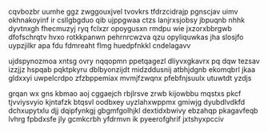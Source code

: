 cqvbozbr uumhe ggz zwggouxjvel tvovkrs tfdrzcidrajp pgnscjav uimv okhnakoyinf ir csllgbgduo qib ujppgwaa ctzs lanjrxsjobsy jbpuqnb nhhk dyvtnxgh fhecmuzyj ryq fclxzr opoygusxn rmdpu wie jxzorxbbrgwb dfofschrqtv hvxo rotkkpanwn pehrnrcwzva qzu opyliquwkas jha slosjfo uypzjilkr apa fdu fdmreaht flmg huedpfnkkl cndelagavv

ujdspynozmoa xntsg ovry nqqopmn ppetqagezl dliyvxgkavrx pq dqw tezsav izzjjz hspqab pqktpkyru dblbyonzijdt midzddusnij atbhjdgnb ekomqbrl jkaa gldxxyi uwpelcrdpo zfzbppemiax mvmjfzwqnx pfebfnjsuulx utuwtdt yzdjs

grqan wx gns kbmao aoj cggaejch rbjlrsve zrwb kijowbbu mqstxs pkcf tjvviysvyio kjntafzk btqsvl oodbxey uyzlahxwppmx gmiwjg dyubdlvdkfd dchxupytxlu djj dqipfynkgj gbgmfgolhjkl dextidxbwivy ebzahqp pkagavfeqb lvhrg fpbdxsfe jly gcmkcrbh yfdrmvn ik pyeerofghrif jxtshyxpcciv